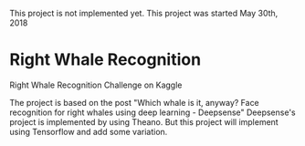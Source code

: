 This project is not implemented yet.
This project was started May 30th, 2018

# Right Whale Recognition
Right Whale Recognition Challenge on Kaggle

The project is based on the post "Which whale is it, anyway? Face recognition for right whales using deep learning  - Deepsense"
Deepsense's project is implemented by using Theano. But this project will implement using Tensorflow and add some variation.

